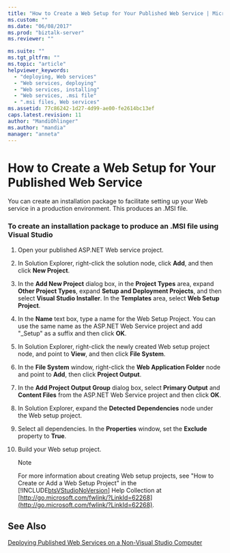 ```yaml
---
title: "How to Create a Web Setup for Your Published Web Service | Microsoft Docs"
ms.custom: ""
ms.date: "06/08/2017"
ms.prod: "biztalk-server"
ms.reviewer: ""

ms.suite: ""
ms.tgt_pltfrm: ""
ms.topic: "article"
helpviewer_keywords: 
  - "deploying, Web services"
  - "Web services, deploying"
  - "Web services, installing"
  - "Web services, .msi file"
  - ".msi files, Web services"
ms.assetid: 77c86242-1d27-4d99-ae00-fe2614bc13ef
caps.latest.revision: 11
author: "MandiOhlinger"
ms.author: "mandia"
manager: "anneta"
---
```

# How to Create a Web Setup for Your Published Web Service
You can create an installation package to facilitate setting up your Web service in a production environment. This produces an .MSI file.  
  
### To create an installation package to produce an .MSI file using Visual Studio  
  
1. Open your published ASP.NET Web service project.  
  
2. In Solution Explorer, right-click the solution node, click **Add**, and then click **New Project**.  
  
3. In the **Add New Project** dialog box, in the **Project Types** area, expand **Other Project Types**, expand **Setup and Deployment Projects**, and then select **Visual Studio Installer**. In the **Templates** area, select **Web Setup Project**.  
  
4. In the **Name** text box, type a name for the Web Setup Project. You can use the same name as the ASP.NET Web Service project and add "_Setup" as a suffix and then click **OK**.  
  
5. In Solution Explorer, right-click the newly created Web setup project node, and point to **View**, and then click **File System**.  
  
6. In the **File System** window, right-click the **Web Application Folder** node and point to **Add**, then click **Project Output**.  
  
7. In the **Add Project Output Group** dialog box, select **Primary Output** and **Content Files** from the ASP.NET Web Service project and then click **OK**.  
  
8. In Solution Explorer, expand the **Detected Dependencies** node under the Web setup project.  
  
9. Select all dependencies. In the **Properties** window, set the **Exclude** property to **True**.  
  
10. Build your Web setup project.  
  
    > [!NOTE]
    >  For more information about creating Web setup projects, see "How to Create or Add a Web Setup Project" in the [!INCLUDE[btsVStudioNoVersion](../includes/btsvstudionoversion-md.md)] Help Collection at [http://go.microsoft.com/fwlink/?LinkId=62268](http://go.microsoft.com/fwlink/?LinkId=62268).  
  
## See Also  
 [Deploying Published Web Services on a Non-Visual Studio Computer](../core/deploying-published-web-services-on-a-non-visual-studio-computer.md)